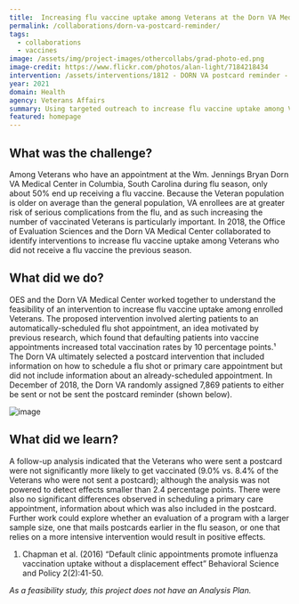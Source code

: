 ```yaml
---
title:  Increasing flu vaccine uptake among Veterans at the Dorn VA Medical Center via a reminder postcard
permalink: /collaborations/dorn-va-postcard-reminder/
tags:
  - collaborations
  - vaccines
image: /assets/img/project-images/othercollabs/grad-photo-ed.png
image-credit: https://www.flickr.com/photos/alan-light/7184218434
intervention: /assets/interventions/1812 - DORN VA postcard reminder - Intervention Pack.pdf
year: 2021
domain: Health
agency: Veterans Affairs
summary: Using targeted outreach to increase flu vaccine uptake among Veterans at the Dorn VA Medical Center
featured: homepage
---
```

## What was the challenge?

Among Veterans who have an appointment at the Wm. Jennings Bryan Dorn VA Medical Center in Columbia, South Carolina during flu season, only about 50% end up receiving a flu vaccine.  Because the Veteran population is older on average than the general population, VA enrollees are at greater risk of serious complications from the flu, and as such increasing the number of vaccinated Veterans is particularly important. In 2018, the Office of Evaluation Sciences and the Dorn VA Medical Center collaborated to identify interventions to increase flu vaccine uptake among Veterans who did not receive a flu vaccine the previous season.

## What did we do?

OES and the Dorn VA Medical Center worked together to understand the feasibility of an intervention to increase flu vaccine uptake among enrolled Veterans. The proposed intervention involved alerting patients to an automatically-scheduled flu shot appointment, an idea motivated by previous research, which found that defaulting patients into vaccine appointments increased total vaccination rates by 10 percentage points.¹ The Dorn VA ultimately selected a postcard intervention that included information on how to schedule a flu shot or primary care appointment but did not include information about an already-scheduled appointment. In December of 2018,  the Dorn VA randomly assigned 7,869 patients to either be sent or not be sent the postcard reminder (shown below). 

![image]({{site.baseurl}}/assets/img/project-images/othercollabs/1812-image.png)

## What did we learn?
A follow-up analysis indicated that the Veterans who were sent a postcard were not significantly more likely to get vaccinated (9.0% vs. 8.4% of the Veterans who were not sent a postcard); although the analysis was not powered to detect effects smaller than 2.4 percentage points. There were also no significant differences observed in scheduling a primary care appointment, information about which was also included in the postcard. Further work could explore whether an evaluation of a program with a larger sample size,  one that mails postcards earlier in the flu season, or one that relies on a more intensive intervention would result in positive effects. 

1. Chapman et al. (2016) “Default clinic appointments promote influenza vaccination uptake without a displacement effect” Behavioral Science and Policy 2(2):41-50.

*As a feasibility study, this project does not have an Analysis Plan.*


